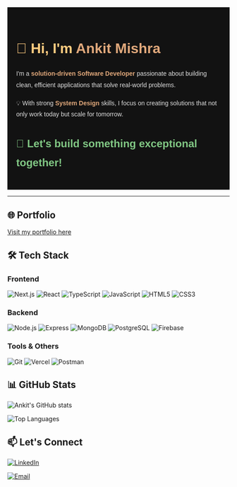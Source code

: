 

<section
  style="
    padding: 20px;
    font-family: Arial, sans-serif;
    line-height: 1.8;
    color: #e0e0e0;
    background-color: #121212;
  "
>
  <h1
    style="
      font-size: 32px;
      margin-bottom: 16px;
      color: #ffcc80;
    "
  >
    👋 Hi, I'm <strong style="color: #e0a87b;">Ankit Mishra</strong>
  </h1>
  <p style="margin-bottom: 16px;">
    I'm a <strong style="color: #e0a87b;">solution-driven Software Developer</strong> passionate
    about building clean, efficient applications that solve real-world problems.
  </p>
  <p style="margin-bottom: 16px;">
    💡 With strong <strong style="color: #e0a87b;">System Design</strong> skills, I focus on
    creating solutions that not only work today but scale for tomorrow.
  </p>
  <h2
    style="
      margin-top: 32px;
      font-size: 24px;
      color: #81c784;
    "
  >
    🚀 Let's build something exceptional together!
  </h2>
</section>

---

## 🌐 Portfolio
[Visit my portfolio here](https://dev-ankitmishra.vercel.app)

## 🛠️ Tech Stack

### Frontend
![Next.js](https://img.shields.io/badge/Next.js-000000?style=for-the-badge&logo=next.js&logoColor=white)
![React](https://img.shields.io/badge/React-61DAFB?style=for-the-badge&logo=react&logoColor=black)
![TypeScript](https://img.shields.io/badge/TypeScript-3178C6?style=for-the-badge&logo=typescript&logoColor=white)
![JavaScript](https://img.shields.io/badge/JavaScript-F7DF1E?style=for-the-badge&logo=javascript&logoColor=black)
![HTML5](https://img.shields.io/badge/HTML5-E34F26?style=for-the-badge&logo=html5&logoColor=white)
![CSS3](https://img.shields.io/badge/CSS3-1572B6?style=for-the-badge&logo=css3&logoColor=white)

### Backend
![Node.js](https://img.shields.io/badge/Node.js-339933?style=for-the-badge&logo=node.js&logoColor=white)
![Express](https://img.shields.io/badge/Express-000000?style=for-the-badge&logo=express&logoColor=white)
![MongoDB](https://img.shields.io/badge/MongoDB-47A248?style=for-the-badge&logo=mongodb&logoColor=white)
![PostgreSQL](https://img.shields.io/badge/PostgreSQL-4169E1?style=for-the-badge&logo=postgresql&logoColor=white)
![Firebase](https://img.shields.io/badge/Firebase-FFCA28?style=for-the-badge&logo=firebase&logoColor=black)

### Tools & Others
![Git](https://img.shields.io/badge/Git-F05032?style=for-the-badge&logo=git&logoColor=white)
![Vercel](https://img.shields.io/badge/Vercel-000000?style=for-the-badge&logo=vercel&logoColor=white)
![Postman](https://img.shields.io/badge/Postman-FF6C37?style=for-the-badge&logo=postman&logoColor=white)

## 📊 GitHub Stats

![Ankit's GitHub stats](https://github-readme-stats.vercel.app/api?username=ankit00010&show_icons=true&theme=tokyonight)

![Top Languages](https://github-readme-stats.vercel.app/api/top-langs/?username=ankit00010&layout=compact&theme=tokyonight)



## 📫 Let's Connect

[![LinkedIn](https://img.shields.io/badge/LinkedIn-0077B5?style=for-the-badge&logo=linkedin&logoColor=white)](https://www.linkedin.com/in/ankit-ravindra-mishra-19050121a/)

[![Email](https://img.shields.io/badge/Email-D14836?style=for-the-badge&logo=gmail&logoColor=white)](mailto:ankitmish83@gmail.com)
